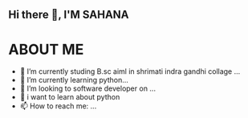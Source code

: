 ## Hi there 👋, I'M SAHANA

# ABOUT ME

- 🔭 I’m currently studing B.sc aiml in shrimati indra gandhi collage ...
- 🌱 I’m currently learning  python...
- 👯 I’m looking to software developer on ...
- 💬 i want to learn about python
- 📫 How to reach me: ...

